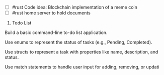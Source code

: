 - [ ] #rust  Code idea: Blockchain implementation of a meme coin
- [ ] #rust home server to hold documents 
1. Todo List

Build a basic command-line to-do list application.

Use enums to represent the status of tasks (e.g., Pending, Completed).

Use structs to represent a task with properties like name, description, and status.

Use match statements to handle user input for adding, removing, or updati
